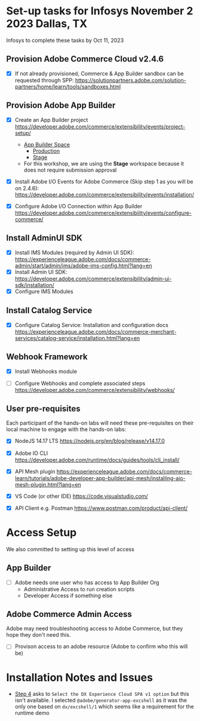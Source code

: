 # Set-up tasks for Infosys November 2 2023 Dallas, TX

Infosys to complete these tasks by Oct 11, 2023

## Provision Adobe Commerce Cloud v2.4.6

- [x] If not already provisioned, Commerce &amp; App Builder sandbox can be requested through SPP:
https://solutionpartners.adobe.com/solution-partners/home/learn/tools/sandboxes.html

## Provision Adobe App Builder

- [x] Create an App Builder project https://developer.adobe.com/commerce/extensibility/events/project-setup/
    - [App Builder Space](https://developer.adobe.com/console/projects/51911/4566206088345069907/)
      - [Production](https://developer.adobe.com/console/projects/51911/4566206088345069907/workspaces/4566206088345079600/details)
      - [Stage](https://developer.adobe.com/console/projects/51911/4566206088345069907/workspaces/4566206088345079601/details)
    - For this workshop, we are using the **Stage** workspace because it does not require submission approval

- [x] Install Adobe I/O Events for Adobe Commerce (Skip step 1 as you will be on 2.4.6): https://developer.adobe.com/commerce/extensibility/events/installation/
- [x] Configure Adobe I/O Connection within App Builder https://developer.adobe.com/commerce/extensibility/events/configure-commerce/

## Install AdminUI SDK
- [x] Install IMS Modules (required by Admin UI SDK): https://experienceleague.adobe.com/docs/commerce-admin/start/admin/ims/adobe-ims-config.html?lang=en
- [x] Install Admin UI SDK: https://developer.adobe.com/commerce/extensibility/admin-ui-sdk/installation/
- [x] Configure IMS Modules

## Install Catalog Service
- [x] Configure Catalog Service: Installation and configuration docs https://experienceleague.adobe.com/docs/commerce-merchant-services/catalog-service/installation.html?lang=en

## Webhook Framework

- [x] Install Webhooks module
- [ ] Configure Webhooks and complete associated steps https://developer.adobe.com/commerce/extensibility/webhooks/


## User pre-requisites

Each participant of the hands-on labs will need these pre-requisites on their local machine to engage
with the hands-on labs:

- [x] NodeJS 14.17 LTS https://nodejs.org/en/blog/release/v14.17.0 
- [x] Adobe IO CLI https://developer.adobe.com/runtime/docs/guides/tools/cli_install/
- [x] API Mesh plugin https://experienceleague.adobe.com/docs/commerce-learn/tutorials/adobe-developer-app-builder/api-mesh/installing-aio-mesh-plugin.html?lang=en
- [x] VS Code (or other IDE) https://code.visualstudio.com/
- [x] API Client e.g. Postman https://www.postman.com/product/api-client/


# Access Setup

We also committed to setting up this level of access

## App Builder

* [ ] Adobe needs one user who has access to App Builder Org
    * Administrative Access to run creation scripts
    * Developer Access if something else


## Adobe Commerce Admin Access

Adobe may need troubleshooting access to Adobe Commerce, but they hope they don't need this.

*  [ ] Provison access to an adobe resource (Adobe to confirm who this will be)


# Installation Notes and Issues

* [Step 4](https://developer.adobe.com/commerce/extensibility/events/project-setup/) asks to `Select the DX Experience Cloud SPA v1 option` but this isn't available. I selected `@adobe/generator-app-excshell` as it was the only one based on `dx/excshell/1` which seems like a requirement for the runtime demo
